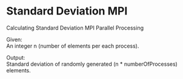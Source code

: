 # Standard Deviation MPI
 Calculating Standard Deviation MPI Parallel Processing
 
 Given:<br/>
 An integer n (number of elements per each process).

 Output:<br/>
 Standard deviation of randomly generated (n * numberOfProcesses) elements.
